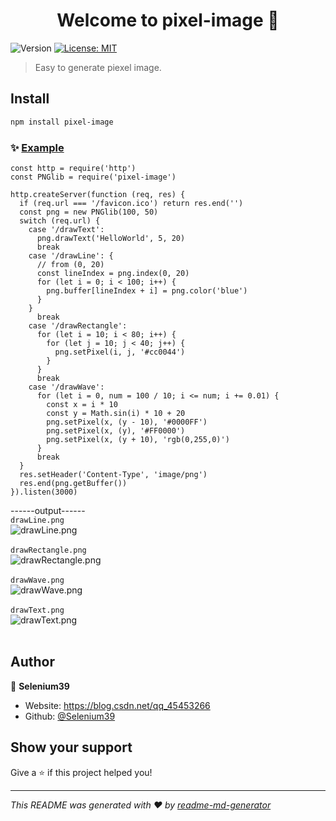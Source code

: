 <h1 align="center">Welcome to pixel-image 👋</h1>
<p>
  <img alt="Version" src="https://img.shields.io/badge/version-1.0.0-blue.svg?cacheSeconds=2592000" />
  <a href="#" target="_blank">
    <img alt="License: MIT" src="https://img.shields.io/badge/License-MIT-yellow.svg" />
  </a>
</p>

> Easy to generate piexel image.

## Install

```sh
npm install pixel-image
```

### ✨ [Example](https://github.com/wantao666/pc-queue/blob/master/example.js)
```
const http = require('http')
const PNGlib = require('pixel-image')

http.createServer(function (req, res) {
  if (req.url === '/favicon.ico') return res.end('')
  const png = new PNGlib(100, 50)
  switch (req.url) {
    case '/drawText':
      png.drawText('HelloWorld', 5, 20)
      break
    case '/drawLine': {
      // from (0, 20)
      const lineIndex = png.index(0, 20)
      for (let i = 0; i < 100; i++) {
        png.buffer[lineIndex + i] = png.color('blue')
      }
    }
      break
    case '/drawRectangle':
      for (let i = 10; i < 80; i++) {
        for (let j = 10; j < 40; j++) {
          png.setPixel(i, j, '#cc0044')
        }
      }
      break
    case '/drawWave':
      for (let i = 0, num = 100 / 10; i <= num; i += 0.01) {
        const x = i * 10
        const y = Math.sin(i) * 10 + 20
        png.setPixel(x, (y - 10), '#0000FF')
        png.setPixel(x, (y), '#FF0000')
        png.setPixel(x, (y + 10), 'rgb(0,255,0)')
      }
      break
  }
  res.setHeader('Content-Type', 'image/png')
  res.end(png.getBuffer())
}).listen(3000)
```
------output------<br/>
`drawLine.png`<br/>
![drawLine.png](https://user-images.githubusercontent.com/29670394/158381224-64ac0abd-9e9d-4ee6-bffd-e29b5484d184.png)<br/><br/>
`drawRectangle.png`<br/>
![drawRectangle.png](https://user-images.githubusercontent.com/29670394/158381220-120d1a76-b2de-479d-b97c-37fcca036368.png)<br/><br/>
`drawWave.png`<br/>
![drawWave.png](https://user-images.githubusercontent.com/29670394/158381230-5e896b1d-e533-4b09-85a6-bc1e4dca95ce.png)<br/><br/>
`drawText.png`<br/>
![drawText.png](https://user-images.githubusercontent.com/29670394/158381227-c2d2c43d-bc24-4a4c-a24e-aa3bc198da7f.png)<br/><br/>
## Author

👤 **Selenium39**

* Website: https://blog.csdn.net/qq_45453266
* Github: [@Selenium39](https://github.com/Selenium39)

## Show your support

Give a ⭐️ if this project helped you!

***
_This README was generated with ❤️ by [readme-md-generator](https://github.com/kefranabg/readme-md-generator)_
